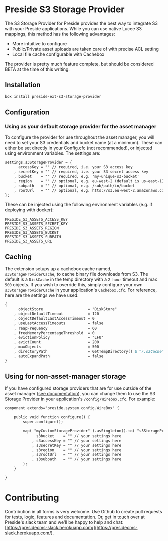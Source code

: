 # Preside S3 Storage Provider

The S3 Storage Provider for Preside provides the best way to integrate S3 with your Preside applications. While you can use native Lucee S3 mappings, this method has the following advantages:

* More intuitive to configure
* Public/Private asset uploads are taken care of with precise ACL setting
* Local file cache configurable with Cachebox

The provider is pretty much feature complete, but should be considered BETA at the time of this writing.

## Installation

```box install preside-ext-s3-storage-provider```

## Configuration

### Using as your default storage provider for the asset manager

To configure the provider for use throughout the asset manager, you will need to set your S3 credentials and bucket name (at a minimum). These can either be set directly in your Config.cfc (not recommended), or injected using environment variables. The settings are:

```cfc
settings.s3StorageProvider = {
	  accessKey = "" // required, i.e. your S3 access key
	, secretKey = "" // required, i.e. your S3 secret access key
	, bucket    = "" // required, e.g. 'my-unique-s3-bucket'
	, region    = "" // optional, e.g. eu-west-2 (default is us-east-1)
	, subpath   = "" // optional, e.g. /sub/path/in/bucket 
	, rootUrl   = "" // optional, e.g. htts://s3.eu-west-2.amazonaws.com"
};
```

These can be injected using the following environment variables (e.g. if deploying with docker):

```
PRESIDE_S3_ASSETS_ACCESS_KEY
PRESIDE_S3_ASSETS_SECRET_KEY
PRESIDE_S3_ASSETS_REGION
PRESIDE_S3_ASSETS_BUCKET
PRESIDE_S3_ASSETS_SUBPATH
PRESIDE_S3_ASSETS_URL
```

## Caching

The extension setups up a cachebox cache named, `s3StorageProviderCache`, to cache binary file downloads from S3. The default is a `DiskCache` in the temp directory with a `2 hour` timeout and max `500` objects. If you wish to override this, simply configure your own `s3StorageProviderCache` in your application's `Cachebox.cfc`. For reference, here are the settings we have used:

```cfc
{
	  objectStore                    = "DiskStore"
	, objectDefaultTimeout           = 120
	, objectDefaultLastAccessTimeout = 0
	, useLastAccessTimeouts          = false
	, reapFrequency                  = 60
	, freeMemoryPercentageThreshold  = 0
	, evictionPolicy                 = "LFU"
	, evictCount                     = 200
	, maxObjects                     = 500
	, directoryPath                  = GetTempDirectory() & "/.s3Cache"
	, autoExpandPath                 = false
}
```

## Using for non-asset-manager storage

If you have configured storage providers that are for use outside of the asset manager ([see documentation](https://docs.preside.org/devguides/assetmanager.html#overriding-the-default-storage-location)), you can change them to use the S3 Storage Provider in your application's `/config/Wirebox.cfc`. For example:

```cfc
component extends="preside.system.config.WireBox" {

	public void function configure() {
		super.configure();

		map( "myCustomStorageProvider" ).asSingleton().to( "s3StorageProvider.services.S3StorageProvider" ).noAutoWire().initWith(
			  s3bucket    = "" // your settings here
			, s3accessKey = "" // your settings here
			, s3secretKey = "" // your settings here
			, s3region    = "" // your settings here
			, s3rootUrl   = "" // your settings here
			, s3subpath   = "" // your settings here
		);
	}

}

```

# Contributing

Contribution in all forms is very welcome. Use Github to create pull requests for tests, logic, features and documentation. Or, get in touch over at Preside's slack team and we'll be happy to help and chat: [https://presidecms-slack.herokuapp.com/](https://presidecms-slack.herokuapp.com/).